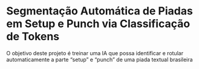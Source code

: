 # Segmentação Automática de Piadas em Setup e Punch via Classificação de Tokens
O objetivo deste projeto é treinar uma IA que possa identificar e rotular automaticamente a parte “setup” e “punch” de uma piada textual brasileira
